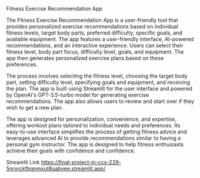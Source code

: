 Fitness Exercise Recommendation App

The Fitness Exercise Recommendation App is a user-friendly tool that provides personalized exercise recommendations based on individual fitness levels, target body parts, preferred difficulty, specific goals, and available equipment. The app features a user-friendly interface, AI-powered recommendations, and an interactive experience. Users can select their fitness level, body part focus, difficulty level, goals, and equipment. The app then generates personalized exercise plans based on these preferences.

The process involves selecting the fitness level, choosing the target body part, setting difficulty level, specifying goals and equipment, and receiving the plan. The app is built using Streamlit for the user interface and powered by OpenAI's GPT-3.5-turbo model for generating exercise recommendations. The app also allows users to review and start over if they wish to get a new plan.

The app is designed for personalization, convenience, and expertise, offering workout plans tailored to individual needs and preferences. Its easy-to-use interface simplifies the process of getting fitness advice and leverages advanced AI to provide recommendations similar to having a personal gym instructor. The app is designed to help fitness enthusiasts achieve their goals with confidence and confidence.

Streamlit Link
https://final-project-in-ccs-229-5nrxrckfbgnmxut8uabvee.streamlit.app/
